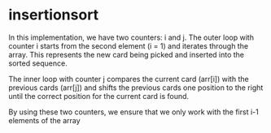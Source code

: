 ﻿# insertionsort
In this implementation, we have two counters: i and j. The outer loop with counter i starts from the second element (i = 1) and iterates through the array. This represents the new card being picked and inserted into the sorted sequence.

The inner loop with counter j compares the current card (arr[i]) with the previous cards (arr[j]) and shifts the previous cards one position to the right until the correct position for the current card is found.

By using these two counters, we ensure that we only work with the first i-1 elements of the array
